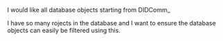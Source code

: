 I would like all database objects starting from DIDComm_ 

I have so many rojects in the database and I want to ensure the database objects can easily be filtered using this.